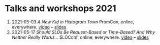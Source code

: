 # Talks and workshops 2021

1. 2021-05-03 _A New Kid in Histogram Town_ PromCon, online, everywhere. [video](https://www.youtube.com/watch?v=rM8tR2SPJ4M) – [slides](https://docs.google.com/presentation/d/1WX-ljbEqHV5qhJ9NkdmcKwuCHL9DNUSmLM1KPHRO_CU/edit)
1. 2021-05-17 _Should SLOs Be Request-Based or Time-Based? And Why Neither Really Works…_ SLOConf, online, everywhere. [video](https://www.youtube.com/watch?v=7uEoFRQYu2w) – [slides](https://docs.google.com/presentation/d/1ffBSFBal1pL5e7XDEQjq7KXf0z0OokqYBdHAzwadv2E/edit)

